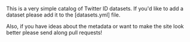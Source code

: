 This is a very simple catalog of Twitter ID datasets. If you'd like to add a
dataset please add it to the [datasets.yml] file.

Also, if you have ideas about the metadata or want to make the site look better
please send along pull requests!

[_datasets.yml]: https://github.com/DocNow/catalog/blob/master/_data/datasets.yml
